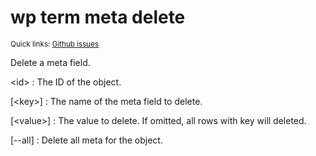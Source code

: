 # wp term meta delete

<small>Quick links: <a href="https://github.com/issues?q=is%3Aopen+label%3Acommand%3Aterm-meta-delete+sort%3Aupdated-desc+org%3Awp-cli">Github issues</a></small>

Delete a meta field.

&lt;id&gt;
: The ID of the object.

[&lt;key&gt;]
: The name of the meta field to delete.

[&lt;value&gt;]
: The value to delete. If omitted, all rows with key will deleted.

[\--all]
: Delete all meta for the object.


